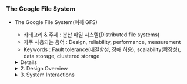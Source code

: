 ### The Google File System 

- The Google File System(이하 GFS)
    - 카테고리 & 주제 : 분산 파일 시스템(Distributed file systems)
    - 자주 사용되는 용어 : Design, reliability, performance, measurement
    - Keywords : Fault tolerance(내결함성, 장애 허용), scalability(확장성), data storage, clustered storage
    
    <details>
    <sumarry> 1. Introduction </summary>
        
    - GFS는 빠르게 증가하는 구글의 데이터 처리 수요를 맞추기 위해 디자인 되고 구현되었다. GFS 이전의 분산 파일 시스템에서 목표로 하던 performance(성능), scalability(확장성), reliability(신뢰성), availability(가용성)를 똑같이 목표로 한다.
    - 하지만, 그 설계는 우리의 애플리케이션에서의 작업 부하와 기술적 환경에 대한 중요한 관찰을 바탕으로 주도됐고, 이건 몇몇 초기의 파일 시스템 디자인의 가정과 꽤 다르다.
    - 과거의 선택을 재검토했고 근본적으로 다른 점을 고민했다.
    
    - 첫번째로, component의 실패는 예외(exception)보다 더 일반적이다.
    - 파일 시스템은 수백, 수천개의 storage machine으로 구성되어 있고, 그 대다수가 저렴한 부품으로 구축되어 비슷한 수의 클라이언트에서 접근하게 된다.
    - 그러다 보니 component 중 사실상 몇몇 개가 작동하지 않거나 발생한 오류에서 복구되지 않을 수 밖에 없다.
    - 애플리케이션에서 발생하는 버그나 OS의 버그, human error, 디스크, 메모리, 커넥터 등에서 발생하는 문제들은 계속 있다.
    - 따라서 지속적으로 모니터링하고 오류를 감지하고(error detection), 내결함성(Fault tolerance), 자동 복구(automatic recovery)가 반드시 시스템에 필요하다.
    
    - 두번째로, 파일은 방대하다. Multi-GB 파일이 보통 그렇다. 각 파일은 일반적으로 웹 문서 같은 많은 애플리케이션 객체를 포함한다.
    - 수십억 개의 빠르게 증가하는 객체를 포함하는 TBs의 데이터 세트로 작업을 한다면, 파일 시스템이 지원 가능함에도 그것보다 작은 KB 크기의 수십억 개 파일도 관리하기 어렵다.
    - 결국 I/O 작업이나 block 크기 같은 디자인 가정이나 매개변수를 재검토해야 한다.
    
    - 세번째로, 대부분의 파일은 덮어쓰기 되는 것보다 새로운 데이터가 추가되어 변하게 된다. 파일 안에서 랜덤 쓰기는 실제로 존재하지 않는다.
    - 한 번 기록이 된 이후로, 읽기만 종종 순차적으로 가능하다. 다양한 데이터가 이런 특성을 갖는다.
    - 몇몇은 데이터 분석 프로그램이 스캔하는 거대한 repository를 구성할 수 있다. 또 다른 일부는 실행중인 애플리케이션에 의해 지속적으로 생성되는 data stream일 수도 있다. 다른 데이터는 그냥 보관용 데이터일 수도 있다. 어떤 건 한 machine에서 생성되고 다른 machine에서 처리되는 중간 결과일 수도 있다.
    - 대용량 파일에 대한 이런 접근 패턴을 고려할 때 데이터 추가는 성능 최적화와 원자성이 보장되지만 클라이언트의 data block를 캐싱하는 장점을 잃어버린다.
    
    - 네번째로, 애플리케이션과 파일 시스템 API가 같이 설계될 경우 유연성이 향상되어 전체 시스템에 도움이 된다.
    - 예를 들어, GFS의 일관성(consistency) 모델을 완화해 애플리케이션에 부담을 주지 않고 파일 시스템을 단순화했다. 또한 여러 클라이언트가 추가적인 동기화(synchronization) 없이 파일을 동시에 추가할 수 있도록 원자적(atomic)으로 데이터를 추가하는 작업을 도입했다. (이에 대해선 백서에 뒷부분에서 더 설명함)
    - 현재 여러 GFS 클러스터가 서로 다른 목적으로 배포되고 있다. 가장 큰 것은 1000개 이상의 스토리지 노드와 300TB 이상의 디스크 스토리지가 있으며 별개의 시스템에서 수백명의 클라이언트가 지속적으로 많이 접근한다.
    
    </details>

    <details>
    <summary> 2. Design Overview </summary>

    <details>
    <summary> 2.1 가정(Assumptions) </summary>

    - 자체적으로 지속적인 모니터링을 해서 정기적으로 component의 오류를 즉시 찾고, 견디고, 복구해야 한다.
    - 시스템은 적당한 수의 대용량 파일을 저장한다. 일반적으로 각 100MB 이상인 수백만개의 파일을 예상하며 다중 GB 파일은 보통의 경우로 효율적으로 관리해야 한다. 작은 파일은 지원되야 하나 최적화 할 필요는 없다.
    - workload는 주로 큰 스트리밍 데이터 읽기와 데이터가 작은 랜덤 읽기로 구성된다. 큰 스트리밍 데이터 읽기에서 개별 작업은 일반적으로 수백 KB 보단 일반적으로 1MB 이상을 읽는다. 동일한 클라이언트의 연속 작업은 보통 파일의 연속적인 영역을 읽는다. 작은 랜덤 읽기는 일반적으로 임의의 offset에서 몇 KB 정도를 읽는다. 성능에 민감한 애플리케이션은 앞뒤로 이동하지 않고 파일을 통해 꾸준히 진행하기 위해 작은 읽기를 일괄적으로 처리하고 정렬하는 경우가 많다.
    - workload에는 파일에 데이터를 추가하는 큰 순차적 쓰기 작업도 있다. 일반적인 크기는 읽기 작업 크기와 비슷하다. 일단 작성된 파일은 거의 다시 수정되지 않는다. 파일의 랜덤 위치에서 작은 쓰기는 지원되지만 효율적인 필요는 없다.
    - 시스템은 동일한 파일에 동시에 추가되는 여러 클라이언트에 대해 잘 정의된 의미 체계(semantics)를 효율적으로 구현해야 한다. 파일은 보통 producer-consumer 큐나 여러 방향의 병합에 사용된다. 컴퓨터당 하나씩 실행되는 수백 개의 producers는 동시적으로(concurrently) 파일을 추가한다. 최소한의 동기화(synchronization) 오버헤드를 주는 원자성이 필수적이다. 파일을 나중에 읽을 수도 consumer가 동시에 읽을 수도 있다.
    - 높고 지속적인 대역폭이 latency가 낮은 것보다 중요하다. 대부분의 애플리케이션은 빠른 속도로 많은 데이터를 처리하는데 프리미엄을 두지만 개별적인 읽기/쓰기에 대해 엄격한 response time을 요구사항으로 하진 않는다.

    </details>

    
    <details>
    <summary> 2.2 Interface </summary>

    - GFS는 친숙한 파일 시스템 인터페이스를 제공하지만, POSIX 같은 표준 API를 구현하지 않는다. 파일은 디렉토리에서 계층적으로 구성되어 있고 경로 이름(path-name)으로 식별된다. 파일을 만들고, 삭제하고, 열고, 닫고, 읽고, 쓰는 일반적인 작업을 지원한다.
    - 또한 GPS에는 snapshot 및 record append 작업이 있다.스냅샷은 낮은 비용으로 파일 또는 디렉토리의 복사본을 생성한다. record append를 사용하면 여러 클라이언트가 개별 클라이언트가 추가하는 것의 원자성을 보장하면서 같은 파일에 동시에 데이터를 추가하는 것도 보장한다.
    - 추가적인 locking 없이, 여러 클라이언트가 동시에 추가할 수 있는 다중 병합(merge) result나 producer-consumer queues를 구현하는데 유용하다.
    - 스냅샷과 레코드 추가는 각각 섹션 3.4, 3.3에서 자세히 설명한다.
    </details>
    
    <details>
    <summary> 2.3 Architecture </summary>

     ![Untitled](https://s3-us-west-2.amazonaws.com/secure.notion-static.com/719c360b-1bb1-4477-9a56-d9a02c2d84ed/Untitled.png)
        
    - GFS 클러스터는 단일 마스터와 여러 chunk 서버로 구성되며 그림 1과 같이 여러 클라이언트에서 액세스 한다.
    - 각각은 일반적으로 user-level의 서버 프로세스를 실행하는 리눅스 시스템이다.
    - 컴퓨터 리소스가 충분하고 불안정한 애플리케이션 코드 실행에도 낮은 신뢰성이 허용된다면 같은 컴퓨터에서 chunk 서버와 클라이언트 모두를 실행하는 건 쉽다.
    - 파일은 고정 크기의 chunks로 나뉜다. 각 chunk는 immutable하고 전역적으로 유니크한 64 비트 chunk handle에 의해 식별되며 그 식별자(chunk handle)는 chunk가 생성되는 시점에 마스터에 의해 할당된다.
    - chunk server는 로컬 디스크에 리눅스 파일로 chunk를 저장하고 chunk handle이나 byte 범위로 지정된 chunk data를 읽거나 쓴다. 안정성(reliability)을 위해, 각 chunk는 다양한 chunk server로 복제된다.
    - 기본적으로 3개의 복제본을 저장하지만, 사용자는 파일 네임스페이스의 다른 영역에 대해 다른 복제 수준을 지정할 수 있다.
    - 마스터는 모든 파일 시스템의 메타데이터를 유지한다. 메타데이터는 네임스페이스, access control 정보, 파일에서 chunk로의 mapping 및 chunk의 현재 위치 정보를 포함한다. 또한 chunk lease 관리, 고아 chunk의 가비지 컬렉션, chunk 서버 간의 chunk migration과 같은 시스템의 전체 활동을 제어한다. 마서터는 heartbeat 메세지로 각 chunk 서버와 주기적으로 통신하며 지시를 내리고 상태를 수집한다.
    - GFS 클라이언트 코드는 각 애플리케이션에 연결되어 있고, 파일 시스템 API를 구현하며 마스터 및 chunk 서버와 통신해 애플리케이션을 대신해 데이터를 읽거나 쓴다. 클라이언트는 메타데이터 작업을 위해 마스터와 상호작용하지만, 모든 데이터가 포함된 통신은 chunk 서버로 직접 이동된다. POSIX API를 제공하지 않으므로 Linux vnode 계층에 연결할 필요가 없다.
    - 클라이언트와 chunk 서버 모두 파일 데이터를 캐싱하지 않는다. 대부분의 애플리케이션이 대용량의 파일을 스트리밍하거나 캐시하기에 너무 큰 작업 세트를 갖고 있어서 클라이언트 캐시는 캐시할만한 장점이 없다. 캐시를 하지 않으면 캐시 일관성 문제가 없어져서 전체 시스템이 단순해진다.
    - 클라이언트는 메타데이터를 캐시하지만, chunk 서버는 파일 데이터를 캐시할 필요가 없다. chunk는 로컬 파일로 저장되기 때문에 Linux의 buffer cache는 이미 자주 액세스 되는 데이터를 메모리에 보관하고 있다.
    </details>
    
    <details>
    <summary> 2.4 Single Master </summary>

    - Single Master를 사용하면 디자인이 크게 단순해지고 Master는 전역 데이터를 이용해 정교하게 chunk를 배치하거나 복제(replication) 결정을 할 수 있다. 하지만 bottleneck이 되지 않게 읽기과 쓰기에 관여하는 것을 최소화해야 한다.
    - 클라이언트는 절대로 마스터를 통해 파일 데이터를 읽고 쓰지 않는다. 대신 마스터에서 어떤 chunk server에 접속해야 하는지 물어본다. 제한된 시간 동안 이 정보를 캐싱하고 다른 작업을 위해 chunk server와 직접 상호 작용한다.
    - 그림 1을 참고해 간단한 읽기에 대한 상호 작용을 설명해보자.
        - 먼커 클라이언트가 고정 크기의 chunk를 사용해 애플리케이션에서 지정한 파일 이름과 byte offset을 파일 내의 chunk index로 바꾼다.
        - 그 다음 마스터에게 파일 이름과 chunk index를 포함해 요청을 보낸다.
        - 마스터는 해당 chunk handler과 replication 위치로 응답한다.
        - 클라이언트는 파일 이름과 chunk index를 키로 사용해 이 정보를 캐싱한다.
        - 그런 다음 클라이언트는 가장 가까운 복제본 중 하나에 요청을 보낸다.
        - 요청은 chunk handle과 해당 청크 내의 바이트 범위를 지정한다.
    - 캐시된 정보가 만료되거나 파일이 다시 열릴 때까지 클라이언트와 마스터 사이에 상호작용은 필요하지 않다.
    - 실제로 클라이언트는 일반적으로 동일한 요청에서 여러 chunk를 요청하고 마스터는 요청된 chunk 바로 다음에 chunk에 대한 정보를 포함할 수 있다.
    - 이 추가 정보로 인해 실질적으로 추가 비용 없이 여러 클라이언트-마스터 상호작용을 피할 수 있게 된다.

    </details>
    
    
    <details>
    <summary> 2.5 Chunk Size </summary>

    - Chunk Size는 중요한 디자인 매개변수 중 하나다. 우리는 보통 파일 시스템의 block size보다 큰 64 MB를 선택했다. 각 chunk 복제본(replica)은 chunk server나 필요시 확장된 서버에 평범한 리눅스 파일처럼 저장된다. Lazy space allocation은 내부 단편화로 인한 공간 낭비를 줄이며 아마도 이런 큰 chunk size에 대해 가장 큰 반대 이유가 된다.
    - chunk size가 크면 몇 가지 장점이 있다.
        - 첫번째로, 클라이언트가 마스터와 상호작용할 필요성을 줄인다. 읽기와 쓰기 시 모두 같은 청크 위치 정보를 한 번의 최초 요청만 필요하기 때문이다. 이 감소가 매우 중요한데 대부분의 애플리케이션의 읽기 쓰기가 순차적이기 때문이다. 작은 사이즈의 랜덤 읽기라 하더라도, 클라이언트는 편하게 모든 chunk 위치 정보를 캐싱할 수 있다.
        - 두번째로 chunk size가 크기 때문에 많은 작업이 주어진 chunk로 처리될 수 있어, 네트워크 오버헤드가 줄어들게 된다.(TCP 연결로 인한)
        - 세번째로 마스터에 저장된 메타데이터의 크기를 줄일 수 있다. 이를 통해 메타데이터를 메모리에 보관할 수 있으며 이는 2.6.1에서 나옴
    - 반대로, chunk size가 크기 때문에 lazy space allocation을 하더라도 단점이 있다.
        - 작은 파일은 적은 수의 chunk로 구성되며 아마도 그냥 1개일 것이다. 이런 chunk를 저장하는 chunk server는 많은 클라이언트가 동일한 파일에 접근할 경우 hotspot이 될 수 있다. 실제로 hotspot은 애플리케이션이 대부분 큰 다중 chunk를 순차적으로 읽기 때문에 주로 문제가 되지 않았다.
        - 하지만 GFS가 batch-queue 시스템에서 처음 사용됐을 때, hotspot이 발생했다. 실행 파일이 GFS에 단일 chunk 파일로 기록된 다음 수백만 대의 시스템에서 동시에 시작됐다. 이 실행 파일을 저장하는 몇 안되는 chunk server는 수백 건의 동시 요청으로 과부하가 걸렸다.
        - 이런 실행 파일을 더 높은 replication factor로 저장하고 batch-queue 시스템이 애플리케이션 시작 시간에 시간차를 두도록 해서 문제를 해결했다.
    - 잠재적으로 장기적인 해결책은 클라이언트가 이런 상황에서 다른 클라이언트의 데이터를 읽을 수 있게 하는 것이다.

    </details>
    
    <details>
    <summary> 2.6 Metadata</summary>
    
    - 마스터는 파일 및 chunk namespace, 파일에서 chunk로의  mapping, 각 chunk의 replication 위치 등 3가지 주요 메타데이터를 저장한다.
    - 모든 metadata는 마스터의 메모리에 보관된다. namespace와 file-chunk mapping 데이터는 마스터의 로컬 디스크에 저장되고 원격 시스템에 복제되는 작업 로그에 변화(mutation)를 기록해 영구적으로 유지된다.
    - 로그를 사용하면 마스터 충돌 시 불일치 위험 없이 간단하고 안정적으로 마스터 상태를 업데이트할 수 있다.
    - 마스터는 chunk location 정보를 지속적으로 저장하지 않고, 마스터 시작 시와 chunk server가 클러스터에 합류할 때마다 각 chunk server에게 chunk 정보를 물어본다.
    
    - 2.6.1 In-Memory Data Structures
        - 메타데이터가 메모리에 저장되기 때문에, 마스터 작업은 빠르다. 또한 백그라운드에서 전체 상태를 주기적으로 마스터를 스캔하기도 쉽고 효율적이다.
        - 주기적인 스캐닝은 chunk 가비지 컬렉션, chunk 서버 장애 시 재복제(re-replication), chunk 서버 전체에서 부하와 디스크 공간 사용의 균형을 맞추기 위한 chunk migration을 구현하는데 사용된다. 이에 대해서 4.3, 4.4에서 자세히 설명함
        - 이 메모리 전용 접근 방식에 대한 1가지 잠재적인 문제는 chunk 수와 전체 시스템 용량이 마스터의 메모리 양에 따라 제한된다는 점이다. 그리 심각한 제한은 아니다. 마스터는 각 64MB chunk에 대해 64 Byte 미만의 메타데이터를 유지한다. 대부분의 파일에는 많은 chunk가 포함되어 있고 마지막 chunk만 부분적으로 채워질 수 있기 때문에 대부분의 chunk가 가득차 있다. 마찬가지로 file namespace 데이터는 prefix compression을 사용해 파일 이름을 압축해 저장하기 때문에 일반적으로 파일당 64byte 미만이 필요하다.
        - 더 큰 파일 시스템을 지원해야 하는 경우 마스터에 추가 메모리를 추가하는 비용 정도는 메모리에 메타데이터를 저장하면서 얻는 단순성, 안전성, 성능, 유연성에 비하면 작은 비용이다.
    - 2.6.2 Chunk Locations
        - 마스터는 어떤 청크 서버가 주어진 청크에 대해 복제본을 갖고 있는지 지속적인 기록을 갖고 있진 않는다. 시작 시 해당 정보에 대한 청크 서버를 polling 한다. 마스터는 모든 청크 배치를 제어하고 정기적으로 하트비트 메시지를 이용해 청크 서버 상태를 모니터링해 이후에도 최신 상태를 유지할 수 있다.
        - 계속 마스터에 정보를 유지하는 것보다 시작 시 청크 서버에 데이터를 요청 & 주기적으로 요청하는 게 훨씬 간단하다.
        - 이렇게 하면 청크 서버가 클러스터에 포함되든 삭제되든, 이름이 변경되든 실패하든, 재시작하든 마스터 및 청크 서버를 동기화 상태로 유지할 수 있다. 수백 대의 서버가 있는 클러스터에서 이런 이벤트들은 너무 자주 발생한다.
        - 이 디자인 결정을 이해하는 다른 방법으로 청크 서버가 자신의 디스크에 있는 청크에 대한 최종 결정권을 갖고 있음을 알아야 한다. 청크 서버의 오류로 인해 청크가 스스로 없어지거나 운영자가 청크 서버 이름을 바꿀 수 있기 때문에 마스터에서 이 정보를 일관성 있게 유지하려고 시도하는 게 의미가 없다.
    - 2.6.3 Operation Log(작업 로그)
        - 작업 로그에는 중요한 메타데이터의 변경 내역이 기록된다. GFS의 핵심이다. 메타데이터의 유일한 역구 기록일 뿐만 아니라 동시에 진행되는 작업의 순서를 정의하는 논리적 타임 라인의 역할도 한다. 파일 및 청크와 그 버전은 모두 생성된 논리적 시간으로 고유하고 영구적으로 식별된다.
        - 작업 로그는 중요하기 때문에 안정적으로 저장하고 메타데이터 변경 사항이 영구적으로 유지될 때까지 클라이언트에 변경 사항이 표기되지 않도록 해야 한다. 그렇지 않으면 청크 자체가 남더라도 전체 파일 시스템이나 최근 클라이언트 작업을 잃게 된다. 따라서 여러 원격 시스템에 복제하고 해당 로그 레코드를 로컬 및 원격으로 디스크에 flush한 후에만 클라이언트 작업에 응답한다. 마스터는 플러시하기 전에 여러 로그 레코드를 일괄 처리해 플러시 및 복제가 전체 시스템 처리량에 미치는 영향을 줄인다.
        - 마스터는 작업 로그를 재생해서(replaying) 파일 시스템의 상태를 복구한다. 시작 시간을 최소화하려면 로그를 작게 유지해야 한다. 마스터는 로그가 일정 크기 이상으로 커질 때마다 자신의 상태를 체크포인트로 해서 로컬 디스크에서 최신 체크포인트를 불러와 제한된 수의 로그 레코드만 재생해 복구할 수 있도록 한다. 체크포인트는 메모리에 직접 매핑할 수 있고 추구적인 분석 없이 네임스페이스 조회에 사용할 수 있는 형식이다.(작은 B-tree) 이렇게 해서 복구 속도가 빨라지고 가용성이 향상된다.
        - 체크포인트를 만드는데 시간이 걸릴 수 있기 때문에 마스터의 내부 상태는 새로 들어오는 mutation을 지연하지 않으면서 새로운 체크포인트를 생성할 수 있는 방식으로 구성된다. 마스터는 새 로그 파일로 전환하고 별도의 스레드에 새 체크포인트를 생성한다. 새 체크포인트에는 전환하기 전의 모든 mutation이 포함된다. 수백만 개의 파일이 있는 클러스터의 경우 1분 정도만 만들 수 있다. 완료되면 로컬 및 원격으로 디스크에 기록된다.
        - 복구에는 최신의 전체 체크포인트와 후속 로그 파일만 필요하다. 이전 체크포인트와 로그 파일은 자유롭게 삭제할 수 있지만 큰 문제를 방지하기 위해서 몇 개는 보관해야 한다. 복구 코드가 불완전한 체크포인트를 감지하고 건너뛰기 때문에 체크포인트를 지정하는 도중에 오류가 발생해도 정확성에 영향을 미치지 않는다.

    </details>
        
    
    <details>
    <summary> 2.7 Consistency Model </summary>

    - 2.7.1 Guarantess by GFS
            
            
    - 2.7.2 Implications for Applications
    </details>

    </details>

    <details>
    <summary> 3. System Interactions </summary>

    </details>
